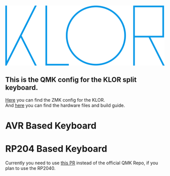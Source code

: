 ![KLOR logo](/docs/images/klorfontlogo.svg)

## This is the QMK config for the KLOR split keyboard.

[Here](https://github.com/GEIGEIGEIST/zmk-config-klor) you can find the ZMK config for the KLOR.\
And [here](https://github.com/GEIGEIGEIST/klor) you can find the hardware files and build guide.


# AVR Based Keyboard





# RP204 Based Keyboard

Currently you need to use [this PR](https://github.com/KarlK90/qmk_firmware/tree/feature/raspberry-pi-rp2040-support) instead of the official QMK Repo, if you plan to use the RP2040. 


